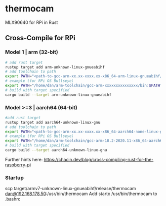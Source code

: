 # thermocam

MLX90640 for RPi in Rust

## Cross-Compile for RPi

### Model 1 | arm (32-bit)

```bash
# add rust target
rustup target add arm-unknown-linux-gnueabihf
# add toolchain to path
export PATH="<path-to-gcc-arm-xx.xx-xxxx.xx-x86_64-arm-linux-gnueabihf/bin:$PATH"
# example (for RPi OS Bullseye)
export PATH="/home/dan/arm-toolchain/gcc-arm-xxxxxxxxxxxxxxx/bin:$PATH"
# build with target specified
cargo build --target arm-unknown-linux-gnueabihf

```

### Model >=3 | aarch64 (64-bit)

```bash
#add rust target
rustup target add aarch64-unknown-linux-gnu
# add toolchain to path
export PATH="<path-to-gcc-arm-xx.xx-xxxx.xx-x86_64-aarch64-none-linux-gnu/bin/":$PATH
# example (for RPi OS Bullseye)
export PATH="/home/dan/arm-toolchain/gcc-arm-10.2-2020.11-x86_64-aarch64-none-linux-gnu/bin:$PATH"
# build with target specified
cargo build --target aarch64-unknown-linux-gnu
```

Further hints here: https://chacin.dev/blog/cross-compiling-rust-for-the-raspberry-pi


### Startup

scp target/armv7-unknown-linux-gnueabihf/release/thermocam dan@192.168.178.50:/usr/bin/thermocam
Add startx /usr/bin/thermocam to .bashrc